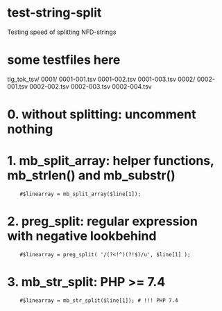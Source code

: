 # test-string-split
Testing speed of splitting NFD-strings

# some testfiles here
tlg_tok_tsv/
  0001/
    0001-001.tsv
    0001-002.tsv
    0001-003.tsv
  0002/
    0002-001.tsv
    0002-002.tsv 
    0002-003.tsv
    0002-004.tsv 


# 0. without splitting: uncomment nothing  

# 1. mb_split_array: helper functions, mb_strlen() and mb_substr()
    
        #$linearray = mb_split_array($line[1]);   

# 2. preg_split: regular expression with negative lookbehind  

        #$linearray = preg_split( '/(?<!^)(?!$)/u', $line[1] );
        
# 3. mb_str_split: PHP >= 7.4 

        #$linearray = mb_str_split($line[1]); # !!! PHP 7.4     
        
